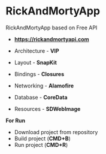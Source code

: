 # RickAndMortyApp

RickAndMortyApp based on Free API 
* **https://rickandmortyapi.com**

* Architecture - **VIP**
* Layout - **SnapKit**
* Bindings - **Closures**
* Networking - **Alamofire**
* Database - **CoreData**
* Resources - **SDWebImage**

**For Run**
* Download project from repository
* Build project (**CMD+B**)
* Run project (**CMD+R**)

<br />
<img scr="https://github.com/user-attachments/assets/85ac6c02-0697-4242-b3f2-2d250996443b" width = 48.8%>

